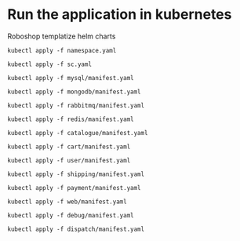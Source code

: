 # Run the application in kubernetes

Roboshop templatize helm charts
```
kubectl apply -f namespace.yaml
```
```
kubectl apply -f sc.yaml
```
```
kubectl apply -f mysql/manifest.yaml
```
```
kubectl apply -f mongodb/manifest.yaml
```
```
kubectl apply -f rabbitmq/manifest.yaml
```
```
kubectl apply -f redis/manifest.yaml
```
```
kubectl apply -f catalogue/manifest.yaml
```
```
kubectl apply -f cart/manifest.yaml
```
```
kubectl apply -f user/manifest.yaml
```
```
kubectl apply -f shipping/manifest.yaml
```
```
kubectl apply -f payment/manifest.yaml
```
```
kubectl apply -f web/manifest.yaml
```
```
kubectl apply -f debug/manifest.yaml
```
```
kubectl apply -f dispatch/manifest.yaml
```



